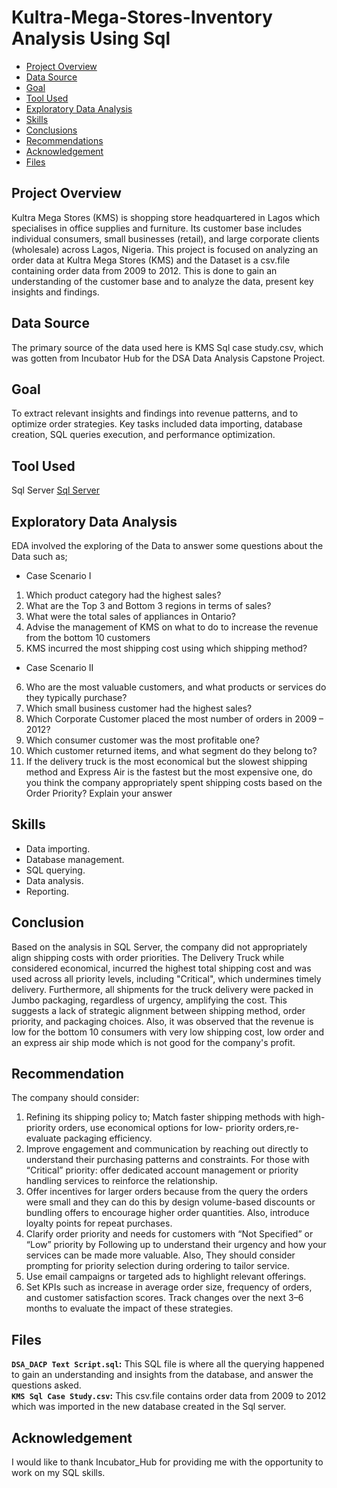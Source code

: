 # Kultra-Mega-Stores-Inventory Analysis Using Sql

- [Project Overview](#project-overview)
- [Data Source](#data-source)
- [Goal](#goal)
- [Tool Used](#tool-used)
- [Exploratory Data Analysis](#exploratory-data-analysis)
- [Skills](#skills)
- [Conclusions](#conclusions)
- [Recommendations](#recommendations)
- [Acknowledgement](#acknowledgement)
- [Files](#files)
  
## Project Overview 
Kultra Mega Stores (KMS) is shopping store headquartered in Lagos which specialises in office supplies and furniture. Its customer base includes individual consumers, small businesses (retail), and large corporate clients (wholesale) across Lagos, Nigeria. This project is focused on analyzing an order data at Kultra Mega Stores (KMS) and the Dataset is a csv.file containing order data from 2009 to 2012. This is done to gain an understanding of the customer base and to analyze the data, present key insights and findings.


## Data Source
The primary source of the data used here is KMS Sql case study.csv, which was gotten from Incubator Hub for the DSA Data Analysis Capstone Project.


## Goal
To extract relevant insights and findings into revenue patterns, and to optimize order strategies. Key tasks included data importing, database creation, SQL queries execution, and performance optimization.


## Tool Used
Sql Server [Sql Server](https://www.microsoft.com/en-us/sql-server/sql-server-downloads)


## Exploratory Data Analysis
EDA involved the exploring of the Data to answer some questions about the Data such as;
- Case Scenario I
1. Which product category had the highest sales?
2. What are the Top 3 and Bottom 3 regions in terms of sales?
3. What were the total sales of appliances in Ontario?
4. Advise the management of KMS on what to do to increase the revenue from the bottom
10 customers
5. KMS incurred the most shipping cost using which shipping method?

- Case Scenario II
6. Who are the most valuable customers, and what products or services do they typically
purchase?
7. Which small business customer had the highest sales?
8. Which Corporate Customer placed the most number of orders in 2009 – 2012?
9. Which consumer customer was the most profitable one?
10. Which customer returned items, and what segment do they belong to?
11. If the delivery truck is the most economical but the slowest shipping method and
Express Air is the fastest but the most expensive one, do you think the company
appropriately spent shipping costs based on the Order Priority? Explain your answer


## Skills 
- Data importing. 
- Database management. 
- SQL querying. 
- Data analysis. 
- Reporting.


## Conclusion
Based on the analysis in SQL Server, the company did not appropriately align shipping costs with order priorities. The Delivery Truck while considered economical, incurred the highest total shipping cost and was used across all priority levels, including "Critical", which undermines timely delivery. Furthermore, all shipments for the truck delivery were packed in Jumbo packaging, regardless of urgency, amplifying the cost. This suggests a lack of strategic alignment between shipping method, order priority, and packaging choices. Also, it was observed that the revenue is low for the bottom 10 consumers with very low shipping cost, low order and an express air ship mode which is not good for the company's profit.  


## Recommendation
The company should consider:
 1. Refining its shipping policy to; Match faster shipping methods with high-priority orders, use economical options for low-         priority orders,re-evaluate packaging efficiency.
 2. Improve engagement and communication by reaching out directly to understand their purchasing patterns and constraints. 
   For those with “Critical” priority: offer dedicated account management or priority handling services to reinforce the             relationship.
 3. Offer incentives for larger orders because from the query the orders were small and they can do this by design volume-based       discounts or bundling offers to encourage higher order quantities. Also, introduce loyalty points for repeat purchases.
 4. Clarify order priority and needs for customers with “Not Specified” or “Low” priority by Following up to understand their         urgency and how your services can be made more valuable. Also, They should consider prompting for priority selection during       ordering to tailor service.
 5. Use email campaigns or targeted ads to highlight relevant offerings.
 6. Set KPIs such as increase in average order size, frequency of orders, and customer satisfaction scores. Track changes over        the next 3–6 months to evaluate the impact of these strategies.


## Files
**`DSA_DACP Text Script.sql`:** This SQL file is where all the querying happened to gain an understanding and insights from the database, and answer the questions asked. <br>
**`KMS Sql Case Study.csv`:**  This csv.file contains order data from 2009 to 2012 which was imported in the new database created in the Sql server. <br>


## Acknowledgement
I would like to thank Incubator_Hub for providing me with the opportunity to work on my SQL skills.
